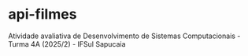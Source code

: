 # api-filmes
Atividade avaliativa de Desenvolvimento de Sistemas Computacionais - Turma 4A (2025/2) - IFSul Sapucaia
